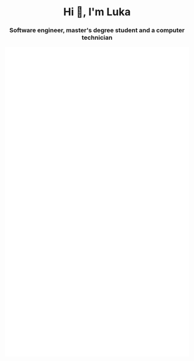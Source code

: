 <h1 align="center">Hi 👋, I'm Luka</h1>
<h3 align="center">Software engineer, master's degree student and a computer technician</h3>

![Metrics](github-metrics.svg)
